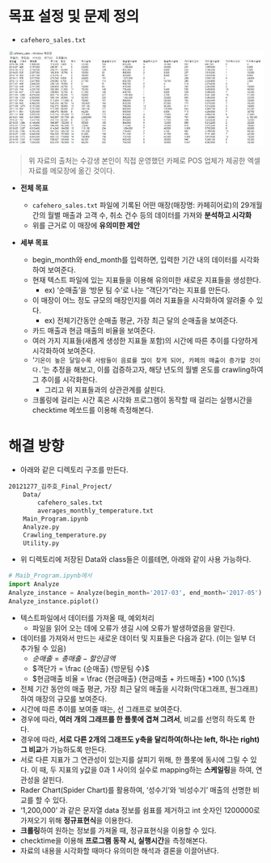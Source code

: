 # 목표 설정 및 문제 정의

- `cafehero_sales.txt`

![그림입니다.원본 그림의 이름: CLP00001d44bce8.bmp원본 그림의 크기: 가로 1186pixel, 세로 446pixel](./ImgsForDoc/proposalImg1.jpg)

  >위 자료의 출처는 수강생 본인이 직접 운영했던 카페로 POS 업체가 제공한 엑셀 자료를 메모장에 옮긴 것이다.



- **전체 목표**
  - `cafehero_sales.txt` 파일에 기록된 어떤 매장(매장명: 카페히어로)의 29개월간의 월별 매출과 고객 수, 취소 건수 등의 데이터를 가져와 **분석하고 시각화**
  - 위를 근거로 이 매장에 **유의미한 제안** 



- **세부 목표**
  - begin_month와 end_month를 입력하면, 입력한 기간 내의 데이터를 시각화하여 보여준다.
  - 현재 텍스트 파일에 있는 지표들을 이용해 유의미한 새로운 지표들을 생성한다.
    - ex) ‘순매출’을 ‘방문 팀 수’로 나눈 “객단가”라는 지표를 만든다.
  - 이 매장이 어느 정도 규모의 매장인지를 여러 지표들을 시각화하여 알려줄 수 있다.
    - ex) 전체기간동안 순매출 평균, 가장 최근 달의 순매출을 보여준다.
  - 카드 매출과 현금 매출의 비율을 보여준다.
  - 여러 가지 지표들(새롭게 생성한 지표들 포함)의 시간에 따른 추이를 다양하게 시각화하여 보여준다. 
  - ‘`기온이 높은 달일수록 사람들이 음료를 많이 찾게 되어, 카페의 매출이 증가할 것이다.`’는 추정을 해보고, 이를 검증하고자, 해당 년도의 월별 온도를 crawling하여 그 추이를 시각화한다. 
    - 그리고 위 지표들과의 상관관계를 살핀다.
  - 크롤링에 걸리는 시간 혹은 시각화 프로그램이 동작할 때 걸리는 실행시간을 checktime 메쏘드를 이용해 측정해본다.

# 해결 방향

- 아래와 같은 디렉토리 구조를 만든다.

```
20121277_김주호_Final_Project/
	Data/
		cafehero_sales.txt
		averages_monthly_temperature.txt
    Main_Program.ipynb
    Analyze.py
    Crawling_temperature.py
    Utility.py
```



- 위 디렉토리에 저장된 Data와 class들은 이를테면, 아래와 같이 사용 가능하다.

```python
# Maib_Program.ipynb에서
import Analyze
Analyze_instance = Analyze(begin_month='2017-03', end_month='2017-05')
Analyze_instance.piplot()
```



- 텍스트파일에서 데이터를 가져올 때, 예외처리
  - 파일을 읽어 오는 데에 오류가 생길 시에 오류가 발생하였음을 알린다.
- 데이터를 가져와서 만드는 새로운 데이터 및 지표들은 다음과 같다. (이는 일부 더 추가될 수 있음)
  - $순매출 = 총매출 - 할인금액$
  - $객단가 = \frac {순매출} {방문팀 수}$
  - $현금매출 비율 = \frac {현금매출} {현금매출 + 카드매출} *100 (\%)$
- 전체 기간 동안의 매출 평균, 가장 최근 달의 매출을 시각화(막대그래프, 원그래프)하여 매장의 규모를 보여준다.
- 시간에 따른 추이를 보여줄 때는, 선 그래프로 보여준다.
- 경우에 따라, **여러 개의 그래프를 한 플롯에 겹쳐 그려서**, 비교를 선명히 하도록 한다.
- 경우에 따라, **서로 다른 2개의 그래프도 y축을 달리하여(하나는 left, 하나는 right) 그 비교**가 가능하도록 만든다.
- 서로 다른 지표가 그 연관성이 있는지를 살피기 위해, 한 플롯에 동시에 그릴 수 있다. 이 때, 두 지표의 y값을 0과 1 사이의 실수로 mapping하는 **스케일링**을 하여, 연관성을 살핀다.
- Rader Chart(Spider Chart)를 활용하여, ‘성수기’와 ‘비성수기’ 매출의 선명한 비교를 할 수 있다.
- ‘1,200,000’ 과 같은 문자열 data 정보를 쉼표를 제거하고 int 숫자인 1200000로 가져오기 위해 **정규표현식**을 이용한다.
- **크롤링**하여 원하는 정보를 가져올 때, 정규표현식을 이용할 수 있다.
- checktime을 이용해 **프로그램 동작 시, 실행시간**을 측정해본다.
- 자료의 내용을 시각화할 때마다 유의미한 해석과 결론을 이끌어낸다.

